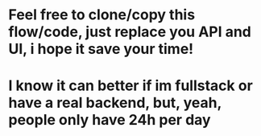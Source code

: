 # Feel free to clone/copy this flow/code, just replace you API and UI, i hope it save your time!
# I know it can better if im fullstack or have a real backend, but, yeah, people only have 24h per day
